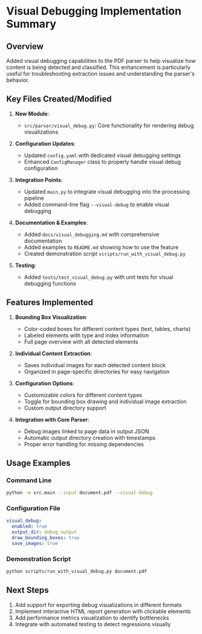 # Visual Debugging Implementation Summary

## Overview
Added visual debugging capabilities to the PDF parser to help visualize how content is being detected and classified. This enhancement is particularly useful for troubleshooting extraction issues and understanding the parser's behavior.

## Key Files Created/Modified

1. **New Module**: 
   - `src/parser/visual_debug.py`: Core functionality for rendering debug visualizations

2. **Configuration Updates**:
   - Updated `config.yaml` with dedicated visual debugging settings
   - Enhanced `ConfigManager` class to properly handle visual debug configuration

3. **Integration Points**:
   - Updated `main.py` to integrate visual debugging into the processing pipeline
   - Added command-line flag `--visual-debug` to enable visual debugging

4. **Documentation & Examples**:
   - Added `docs/visual_debugging.md` with comprehensive documentation
   - Added examples to `README.md` showing how to use the feature
   - Created demonstration script `scripts/run_with_visual_debug.py`

5. **Testing**:
   - Added `tests/test_visual_debug.py` with unit tests for visual debugging functions

## Features Implemented

1. **Bounding Box Visualization**:
   - Color-coded boxes for different content types (text, tables, charts)
   - Labeled elements with type and index information
   - Full page overview with all detected elements

2. **Individual Content Extraction**:
   - Saves individual images for each detected content block
   - Organized in page-specific directories for easy navigation

3. **Configuration Options**:
   - Customizable colors for different content types
   - Toggle for bounding box drawing and individual image extraction
   - Custom output directory support

4. **Integration with Core Parser**:
   - Debug images linked to page data in output JSON
   - Automatic output directory creation with timestamps
   - Proper error handling for missing dependencies

## Usage Examples

### Command Line
```bash
python -m src.main --input document.pdf --visual-debug
```

### Configuration File
```yaml
visual_debug:
  enabled: true
  output_dir: debug_output
  draw_bounding_boxes: true
  save_images: true
```

### Demonstration Script
```bash
python scripts/run_with_visual_debug.py document.pdf
```

## Next Steps

1. Add support for exporting debug visualizations in different formats
2. Implement interactive HTML report generation with clickable elements
3. Add performance metrics visualization to identify bottlenecks
4. Integrate with automated testing to detect regressions visually
